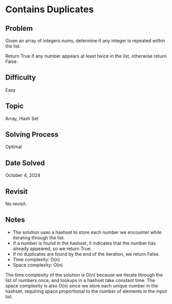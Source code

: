 # Contains Duplicates

## Problem

Given an array of integers nums, determine if any integer is repeated within the list.

Return True if any number appears at least twice in the list, otherwise return False.

## Difficulty

Easy

## Topic

Array, Hash Set

## Solving Process

Optimal

## Date Solved

October 4, 2024

## Revisit

No revisit.

## Notes

- The solution uses a hashset to store each number we encounter while iterating through the list.
- If a number is found in the hashset, it indicates that the number has already appeared, so we return True.
- If no duplicates are found by the end of the iteration, we return False.
- Time complexity: O(n)
- Space complexity: O(n)

The time complexity of the solution is O(n) because we iterate through the list of numbers once, and lookups in a hashset take constant time. The space complexity is also O(n) since we store each unique number in the hashset, requiring space proportional to the number of elements in the input list.


